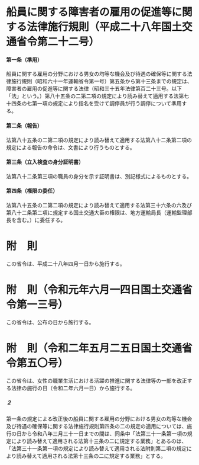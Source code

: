 # 船員に関する障害者の雇用の促進等に関する法律施行規則（平成二十八年国土交通省令第二十二号）
#### 第一条（準用）
船員に関する雇用の分野における男女の均等な機会及び待遇の確保等に関する法律施行規則（昭和六十一年運輸省令第一号）第五条から第十三条までの規定は、障害者の雇用の促進等に関する法律（昭和三十五年法律第百二十三号。以下「法」という。）第八十五条の二第二項の規定により読み替えて適用する法第七十四条の七第一項の規定により指名を受けて調停員が行う調停について準用する。
#### 第二条（報告）
法第八十五条の二第二項の規定により読み替えて適用する法第八十二条第二項の規定による報告の命令は、文書により行うものとする。
#### 第三条（立入検査の身分証明書）
法第八十二条第三項の職員の身分を示す証明書は、別記様式によるものとする。
#### 第四条（権限の委任）
法第八十五条の二第二項の規定により読み替えて適用する法第三十六条の六及び第八十二条第二項に規定する国土交通大臣の権限は、地方運輸局長（運輸監理部長を含む。）に委任する。
# 附　則
この省令は、平成二十八年四月一日から施行する。
# 附　則（令和元年六月一四日国土交通省令第一三号）
この省令は、公布の日から施行する。
# 附　則（令和二年五月二五日国土交通省令第五〇号）
この省令は、女性の職業生活における活躍の推進に関する法律等の一部を改正する法律の施行の日（令和二年六月一日）から施行する。
##### ２
第一条の規定による改正後の船員に関する雇用の分野における男女の均等な機会及び待遇の確保等に関する法律施行規則第四条の二の規定の適用については、施行の日から令和八年三月三十一日までの間は、同条中「法第三十一条第一項の規定により読み替えて適用される法第十三条の二に規定する業務」とあるのは、「法第三十一条第一項の規定により読み替えて適用される法附則第二項の規定により読み替えて適用される法第十三条の二に規定する業務」とする。
